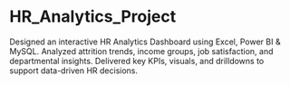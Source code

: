 # HR_Analytics_Project
 Designed an interactive HR Analytics Dashboard using Excel, Power BI &amp; MySQL. Analyzed attrition trends, income groups, job satisfaction, and departmental insights. Delivered key KPIs, visuals, and drilldowns to support data-driven HR decisions.
